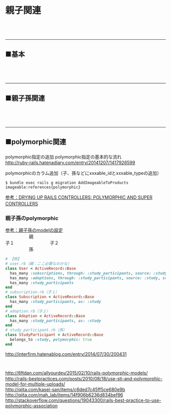 # 親子関連

　  
　  
- - - 
## ■基本
###
　  
　  
- - - 
## ■親子孫関連
###
　  
　  
- - - 
## ■polymorphic関連
###

polymorphic指定の追加
polymorphic指定の基本的な流れ  
http://ruby-rails.hatenadiary.com/entry/20141207/1417926599  


polymorphicのカラム追加（子、孫などにxxxable_idとxxxable_typeの追加）
```
$ bundle exec rails g migration AddImageableToProducts imageable:references{polymorphic}
```
[参考：DRYING UP RAILS CONTROLLERS: POLYMORPHIC AND SUPER CONTROLLERS](http://pathfindersoftware.com/2008/07/drying-up-rails-controllers-polymorphic-and-super-controllers/)
　  

### 親子孫のpolymorphic
[参考：親子孫のmodelの設定](http://qiita.com/mah_lab/items/14f906b6236d834bef96)  
　　　　　 親  
子１　　　　　　　　子２  
　　　　　 孫  
```ruby
# 【例】
# user.rb（親：ここ必要なのかな）
class User < ActiveRecord::Base
  has_many :subscriptions, through: :study_participants, source: :study, source_type: 'Subscription'
  has_many :adoptions, through: :study_participants, source: :study, source_type: 'Adoption'
  has_many :study_participants
end
# subscription.rb（子１）
class Subscription < ActiveRecord::Base
  has_many :study_participants, as: :study
end
# adoption.rb（子２）
class Adoption < ActiveRecord::Base
  has_many :study_participants, as: :study
end
# study_participant.rb（孫）
class StudyParticipant < ActiveRecord::Base
  belongs_to :study, polymorphic: true
end
```


http://interfirm.hatenablog.com/entry/2014/07/30/200431  
　  
　  
http://6ftdan.com/allyourdev/2015/02/10/rails-polymorphic-models/  　  
http://rails-bestpractices.com/posts/2010/08/18/use-sti-and-polymorphic-model-for-multiple-uploads/  
http://qiita.com/kasei-san/items/c6ded7c45ff5ce680e9b  
http://qiita.com/mah_lab/items/14f906b6236d834bef96  
http://stackoverflow.com/questions/19043300/rails-best-practice-to-use-polymorphic-association  
